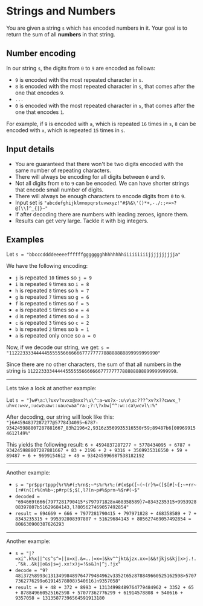 # Strings and Numbers

You are given a string `s` which has encoded numbers in it. Your goal is to return the sum of all **numbers** in that string.

## Number encoding

In our string `s`, the digits from `0` to `9` are encoded as follows:

* `9` is encoded with the most repeated character in `s`.
* `8` is encoded with the most repeated character in `s`, that comes after the one that encodes `9`.
* `...`
* `0` is encoded with the most repeated character in `s`, that comes after the one that encodes `1`.

For example, if `9` is encoded with `a`, which is repeated `16` times in `s`, `8` can be encoded with `x`, which is repeated `15` times in `s`.

## Input details

* You are guaranteed that there won't be two digits encoded with the same number of repeating characters.
* There will always be encoding for all digits between `0` and `9`.
* Not all digits from `0` to `9` can be encoded. We can have shorter strings that encode small number of digits.
* There will always be enough characters to encode digits from `0` to `9`.
* Input set is `"abcdefghijklmnopqrstuvwxyz!"#$%&\'()*+,-./:;<=>?@[\\]^_{|}~"`
* If after decoding there are numbers with leading zeroes, ignore them.
* Results can get very large. Tackle it with big integers.

## Examples

Let `s = "bbcccddddeeeeeffffffggggggghhhhhhhhiiiiiiiiijjjjjjjjjja"`

We have the following encoding:

* `j` is repeated `10` times so `j = 9`
* `i` is repeated `9` times so `i = 8`
* `h` is repeated `8` times so `h = 7` 
* `g` is repeated `7` times so `g = 6` 
* `f` is repeated `6` times so `f = 5`
* `e` is repeated `5` times so `e = 4`
* `d` is repeated `4` times so `d = 3`
* `c` is repeated `3` times so `c = 2`
* `b` is repeated `2` times so `b = 1`
* `a` is repeated only once so `a = 0`

Now, if we decode our string, we get: `s = "1122233334444455555566666667777777788888888899999999990"`

Since there are no other characters, the sum of that all numbers in the string is `1122233334444455555566666667777777788888888899999999990`.

----

Lets take a look at another example:

Let `s = "}w#\a:\?uxv?xvxx@axx?\u\^:a~wx?x-:u\v\a:???^xv?x??cwwx_?uhvc:w<v,:ucwzuaw::uaucwaa^ra:;?:\?xbw[^^:w::ca\wcvl\:%"`

After decoding, our string will look like this: `"}6#4594837287277@5778434095~6787-934245988807287881667_83h2196<2,9316z3569935316550r59;89487b6[009699154612l49%"`

This yields the following result: `6 + 4594837287277 + 5778434095 + 6787 + 934245988807287881667 + 83 + 2196 + 2 + 9316 + 3569935316550 + 59 + 89487 + 6 + 9699154612 + 49 = 934245996987538182192` 

----

Another example:

* `s = "pr$pprtppp{%r%%#(;%rn$;~*s%r%r%;(#(x$p([~(~(r}%=([$[#[~[;~+rr~[r#(n([r%(n%b~;p#rp($;$[,l?(n~p#%$prn~%$r#(~$"`
* `decoded = "694669t666{7977281790415*s797971828x468358589}7=8343235315+995392808397807b51629684143,l?805627469057492854"`
* `result = 694669 + 666 + 7977281790415 + 797971828 + 468358589 + 7 + 8343235315 + 995392808397807 + 51629684143 + 805627469057492854 = 806630900387626293`

----

Another example:

* `s = "|?=xi^.k%x||^cs^s^=||x=x|.&=..|=x=|&kv^^jkt&jzx.xx=|&&!jkjs&kj|x>j.!..^&k..&k||o&s|s=j.xx!x)j=!&s&]n|^j.!jx"`
* `decode = "9?48i372%8993c13134998489764779484962v3352t65z878849660525162598>57077362776299o61914578808)540616]n9357058"`
* `result = 9 + 48 + 372 + 8993 + 13134998489764779484962 + 3352 + 65 + 878849660525162598 + 57077362776299 + 61914578808 + 540616 + 9357058 = 13135877396564591913180`
